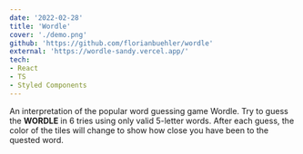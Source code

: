```yaml
---
date: '2022-02-28'
title: 'Wordle'
cover: './demo.png'
github: 'https://github.com/florianbuehler/wordle'
external: 'https://wordle-sandy.vercel.app/'
tech:
- React
- TS
- Styled Components
---
```


An interpretation of the popular word guessing game Wordle. Try to guess the **WORDLE** in 6 tries using only valid 5-letter words. After each guess, the color of the tiles will change to show how close you have been to the quested word. 
